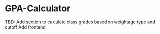 ﻿# GPA-Calculator

TBD: 
Add section to calculate class grades based on weightage type and cutoff
Add frontend
